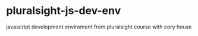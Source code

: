 # pluralsight-js-dev-env
javascript development enviroment from pluralsight course with cory house 
